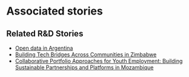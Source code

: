 # Associated stories

<!-- !!DO NOT REMOVE!! start autogenerated hyperlinks -->
## Related R&D Stories
- [Open data in Argentina](/stories/?doc=Explorers_ARG)
- [Building Tech Bridges Across Communities in Zimbabwe](/stories/?doc=Explorers_ZWE)
- [Collaborative Portfolio Approaches for Youth Employment: Building Sustainable Partnerships and Platforms in Mozambique](/stories/?doc=Explorers_MOZ)
<!-- !!DO NOT REMOVE!! end autogenerated hyperlinks -->
